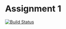 # Assignment 1

[![Build Status](https://travis-ci.com/atti-nyu/assignment-1.svg?token=WWt8RuHdFvzuDLgYw3RB&branch=master)](https://travis-ci.com/atti-nyu/assignment-1)
